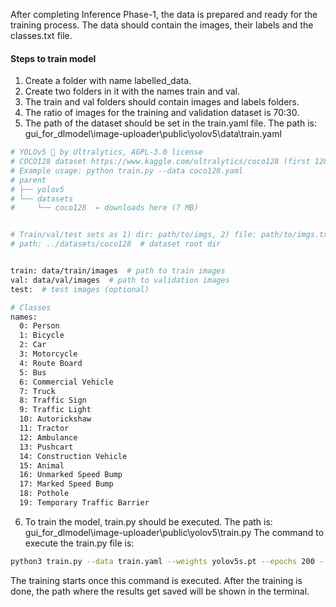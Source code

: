 After completing Inference Phase-1, the data is prepared and ready for the training process.
The data should contain the images, their labels and the classes.txt file.

#### Steps to train model
1.	Create a folder with name labelled_data.
2.	Create two folders in it with the names train and val.
3.	The train and val folders should contain images and labels folders.
4.	The ratio of images for the training and validation dataset is 70:30.
5.	The path of the dataset should be set in the train.yaml file.
The path is: 
gui_for_dlmodel\image-uploader\public\yolov5\data\train.yaml

```bash
# YOLOv5 🚀 by Ultralytics, AGPL-3.0 license
# COCO128 dataset https://www.kaggle.com/ultralytics/coco128 (first 128 images from COCO train2017) by Ultralytics
# Example usage: python train.py --data coco128.yaml
# parent
# ├── yolov5
# └── datasets
#     └── coco128  ← downloads here (7 MB)


# Train/val/test sets as 1) dir: path/to/imgs, 2) file: path/to/imgs.txt, or 3) list: [path/to/imgs1, path/to/imgs2, ..]
# path: ../datasets/coco128  # dataset root dir


train: data/train/images  # path to train images 
val: data/val/images  # path to validation images 
test:  # test images (optional)

# Classes
names:
  0: Person
  1: Bicycle
  2: Car
  3: Motorcycle
  4: Route Board
  5: Bus
  6: Commercial Vehicle
  7: Truck
  8: Traffic Sign
  9: Traffic Light
  10: Autorickshaw
  11: Tractor
  12: Ambulance
  13: Pushcart
  14: Construction Vehicle
  15: Animal
  16: Unmarked Speed Bump
  17: Marked Speed Bump
  18: Pothole
  19: Temporary Traffic Barrier
```
6.	To train the model, train.py should be executed.
The path is: gui_for_dlmodel\image-uploader\public\yolov5\train.py
The command to execute the train.py file is:
```bash
python3 train.py --data train.yaml --weights yolov5s.pt --epochs 200 --device 0
```
The training starts once this command is executed.
After the training is done, the path where the results get saved will be shown in the terminal.

